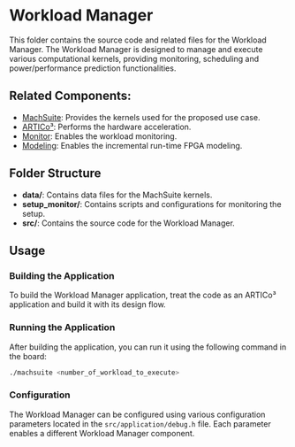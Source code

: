 # Workload Manager

This folder contains the source code and related files for the Workload Manager. The Workload Manager is designed to manage and execute various computational kernels, providing monitoring, scheduling and power/performance prediction functionalities.

## Related Components:

- [MachSuite](https://github.com/breagen/MachSuite): Provides the kernels used for the proposed use case.
- [ARTICo³](https://github.com/des-cei/artico3.git): Performs the hardware acceleration.
- [Monitor](https://github.com/juanea7/fpga-monitor.git): Enables the workload monitoring.
- [Modeling](https://github.com/juanea7/fpga-modeling.git): Enables the incremental run-time FPGA modeling.

## Folder Structure

- **data/**: Contains data files for the MachSuite kernels.
- **setup_monitor/**: Contains scripts and configurations for monitoring the setup.
- **src/**: Contains the source code for the Workload Manager.

## Usage

### Building the Application

To build the Workload Manager application, treat the code as an ARTICo³ application and build it with its design flow.

### Running the Application

After building the application, you can run it using the following command in the board:

```sh
./machsuite <number_of_workload_to_execute>
```

### Configuration

The Workload Manager can be configured using various configuration parameters located in the `src/application/debug.h` file. Each parameter enables a different Workload Manager component.